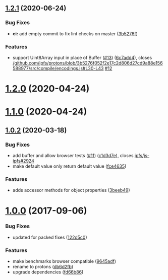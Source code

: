 <a name="1.2.1"></a>
## [1.2.1](https://github.com/ipfs/protons/compare/v1.2.0...v1.2.1) (2020-06-24)


### Bug Fixes

* **ci:** add empty commit to fix lint checks on master ([3b5276f](https://github.com/ipfs/protons/commit/3b5276f))


### Features

* support Uint8Array input in place of Buffer ([#13](https://github.com/ipfs/protons/issues/13)) ([6c7add4](https://github.com/ipfs/protons/commit/6c7add4)), closes [/github.com/ipfs/protons/blob/3b5276f052f2e17c2d806d27cd9a88e156588977/src/compile/encodings.js#L30-L43](https://github.com//github.com/ipfs/protons/blob/3b5276f052f2e17c2d806d27cd9a88e156588977/src/compile/encodings.js/issues/L30-L43) [#12](https://github.com/ipfs/protons/issues/12)



<a name="1.2.0"></a>
# [1.2.0](https://github.com/ipfs/protons/compare/v1.1.0...v1.2.0) (2020-04-24)



<a name="1.1.0"></a>
# [1.1.0](https://github.com/ipfs/protons/compare/v1.0.2...v1.1.0) (2020-04-24)



<a name="1.0.2"></a>
## [1.0.2](https://github.com/ipfs/protons/compare/v1.0.0...v1.0.2) (2020-03-18)


### Bug Fixes

* add buffer and allow browser tests ([#11](https://github.com/ipfs/protons/issues/11)) ([c1d3d7e](https://github.com/ipfs/protons/commit/c1d3d7e)), closes [ipfs/js-ipfs#2924](https://github.com/ipfs/js-ipfs/issues/2924)
* make default value only return default value ([fce4635](https://github.com/ipfs/protons/commit/fce4635))


### Features

* adds accessor methods for object properties ([3beeb49](https://github.com/ipfs/protons/commit/3beeb49))



<a name="1.0.0"></a>
# [1.0.0](https://github.com/ipfs/protons/compare/122d5c0...v1.0.0) (2017-09-06)


### Bug Fixes

* updated for packed fixes ([122d5c0](https://github.com/ipfs/protons/commit/122d5c0))


### Features

* make benchmarks browser compatible ([9645adf](https://github.com/ipfs/protons/commit/9645adf))
* rename to protons ([db6d2fb](https://github.com/ipfs/protons/commit/db6d2fb))
* upgrade dependencies ([fd66b86](https://github.com/ipfs/protons/commit/fd66b86))



